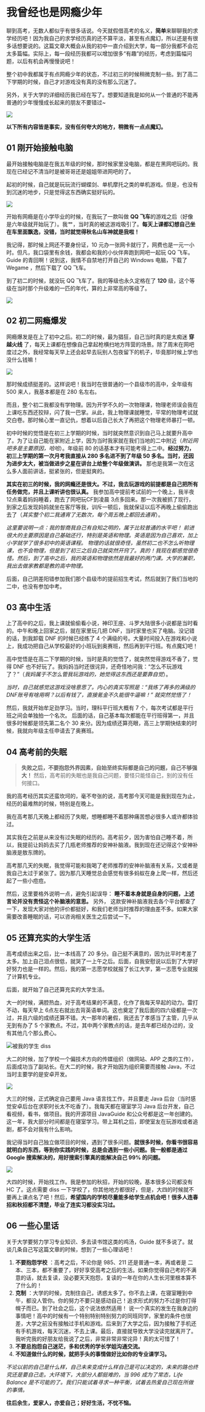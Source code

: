 # 我曾经也是网瘾少年

聊到高考，无数人都似乎有很多话说。今天就假借高考的名义，**简单**来聊聊我的求学经历吧！因为我自己的求学经历真的还不算平淡，甚至有点魔幻，所以还是有很多话想要说的。这篇文章大概会从我的初中一直介绍到大学，每一部分我都不会花太多篇幅。实际上，每一段经历我都可以增加很多“有趣”的经历，考虑到篇幅问题，以后有机会再慢慢说吧！

整个初中我都属于有点网瘾少年的状态，不过初三的时候稍微克制一些。到了高二下学期的时候，自己才对游戏没有真的没有那么沉迷了。

另外，关于大学的详细经历我已经在写了。想要知道我是如何从一个普通的不能再普通的少年慢慢成长起来的朋友不要错过~

![](https://cdn.jsdelivr.net/gh/javaguide-tech/blog-images/2020-08/0e370ac2-5f96-4e17-9ff4-8cc78ef72f19-20200802173544441.png)

**以下所有内容皆是事实，没有任何夸大的地方，稍微有一点点魔幻。**

## 01 刚开始接触电脑

最开始接触电脑是在我五年级的时候，那时候家里没电脑，都是在黑网吧玩的。我现在已经记不清当时是被哥哥还是姐姐带进网吧的了。

起初的时候，自己就是玩玩流行蝴蝶剑、单机摩托之类的单机游戏。但是，也没有到沉迷的地步，只是觉得这东西确实挺好玩的。

![](https://cdn.jsdelivr.net/gh/javaguide-tech/blog-images/2020-08/2a6021b9-e7a0-41c4-b69e-a652f7bc3e12-20200802173601289.png)

开始有网瘾是在小学毕业的时候，在我玩了一款叫做 **QQ 飞车**的游戏之后（好像是六年级就开始玩了）。我艹，当时真的被这游戏吸引了。**每天上课都幻想自己坐在车里面飘逸，没错，当时就觉得秋名山车神就是我啦！**

我记得，那时候上网还不要身份证，10 元办一张网卡就行了，网费也是一元一小时。但凡，我口袋里有余钱，我都会和我的小伙伴奔跑到网吧一起玩 QQ 飞车。Guide 的青回啊！说到这，我情不自禁地打开自己的 Windows 电脑，下载了 Wegame ，然后下载了 QQ 飞车。

到了初二的时候，就没玩 QQ 飞车了。我的等级也永久定格在了 **120** 级，这个等级在当时那个升级难的一匹的年代，算的上非常高的等级了。

![](https://guide-blog-images.oss-cn-shenzhen.aliyuncs.com/javaguide/b488618c-3c25-4bc9-afd4-7324e27553bd-20200802175534614.png)

## 02 初二网瘾爆发

网瘾爆发是在上了初中之后。初二的时候，最为猖狂，自己当时真的是太痴迷 **穿越火线** 了，每天上课都在想像自己拿起枪横扫地方阵营的场景。除了周末在网吧度过之外，我经常每天早上还会起早去玩别人包夜留下的机子，毕竟那时候上学也没什么钱嘛！

![](https://guide-blog-images.oss-cn-shenzhen.aliyuncs.com/javaguide/9e94bb35-650d-4cad-8e69-40043fb4ec3d-20200802173632800.png)

那时候成绩挺差的。这样说吧！我当时在很普通的一个县级市的高中，全年级有 500 来人，我基本都是在 280 名左右。

而且，整个初二我都没有学物理。因为开学不久的一次物理课，物理老师误会我在上课吃东西还狡辩，闪了我一巴掌。从此，我上物理课就睡觉，平常的物理考试就交白卷。那时候心里一直记仇，想着以后自己长大了再把这个物理老师暴打一顿。

初中时候的觉悟是在初三上学期的时候，当时就突然意识到自己马上就要升高中了。为了让自己能在家附近上学，因为当时我家就在我们当地的二中附近（_附近网吧多是主要原因，哈哈_）。年级前 80 的话基本才有可能考得上二中。**经过努力，初三上学期的第一次月考我直接从 280 多名进不到了年级 50 多名。当时，还因为进步太大，被当做进步之星在讲台上给整个年级做演讲。** 那也是我第一次在这么多人面前讲话，挺紧张的，但是挺爽的。

**其实在初三的时候，我的网瘾还是很大。不过，我去玩游戏的前提都是自己把所有任务做完，并且上课听讲也很认真。** 我参加高中提前考试前的一个晚上，我半夜12点乘着妈妈睡着，跑去了网吧玩CF到凌晨 3点多回来。那一次我被抓了现行，到家之后发现妈妈就坐在客厅等我，训斥一顿后，我就保证以后不再晚上偷偷跑出去了（*其实整个初二我通宵了无数次，每个周五晚上都回去通宵*）。

_这里要说明一点：我的智商我自己有自知之明的，属于比较普通的水平吧！ 前进很大的主要原因是自己基础还行，特别是英语和物理。英语是因为自己喜欢，加上小学就学了很多初中的英语课程。 物理的话就很奇怪，虽然初二也不怎么听物理课，也不会物理，但是到了初三之后自己就突然开窍了。真的！我现在都感觉很奇怪。然后，到了高中之后，我的英语和物理依然是我最好的两门课。大学的兼职，我出去做家教都是教的高中物理。_

后面，自己阴差阳错参加我们那个县级市的提前招生考试，然后就到了我们当地的二中，也没有参加中考。

##  03 高中生活

上了高中的之后，我上课就偷偷看小说，神印王座、斗罗大陆很多小说都是当时看的。中午和晚上回家之后，就在家里玩几把 DNF，当时家里也买了电脑。没记错的话，到我卸载 DNF 的时候已经练了 4 个满级的号。大量时间投入在游戏和小说上，我成功把自己从学校最好的小班玩到奥赛班，然后再到平行班。有点魔幻吧！

高中觉悟是在高二下学期的时候，当时是真的觉悟了，就突然觉得游戏不香了，觉得 DNF 也不好玩了。我妈妈当时还很诧异，还奇怪地问我：“怎么不玩游戏了？”（*我妈属于不怎么管我玩游戏的，她觉得这东西还是要靠自觉*）。

*当时，自己就感觉这游戏没啥意思了。内心的真实写照是：“我练了再多的满级的DNF账号有啥用啊？以后有钱了，直接氪金不久能很牛逼嘛！” 就突然觉悟了！*

然后，我就开始牟足劲学习。当时，理科平行班大概有 7 个，每次考试都是平行班之间会单独拍一个名次。 后面的话，自己基本每次都能在平行班得第一，并且很多时候都是领先第二名个 30 来分。因为成绩还算亮眼，高三上学期快结束的时候，我就向年级主任申请去了奥赛班。

## 04 高考前的失眠

> **失败之后，不要抱怨外界因素，自始至终实际都是自己的问题，自己不够强大！** 然后，高考前的失眠也是我自己问题，要怪只能怪自己，别的没有任何接口。

我的高考经历其实还蛮坎坷的，毫不夸张的说，高考那今天可能是我到现在为止，经历的最难熬的时候，特别是在晚上。

我在高考那几天晚上都经历了失眠，想睡都睡不着那种痛苦想必很多人或许都体验过。

其实我在之前是从来没有过失眠的经历的。高考前夕，因为害怕自己睡不着，所以，我提前让妈妈去买了几瓶老师推荐的安神补脑液。我到现在还记得这个安神补脑液是敖东牌的。

高考那几天的失眠，我觉得可能和我喝了老师推荐的安神补脑液有关系，又或者是我自己太过于紧张了。因为那几天睡觉总会感觉有很多蚂蚁在身上爬一样，然后还起了一些小痘痘。

然后，这里要格外说明一点，避免引起误导： **睡不着本身就是自身的问题，上述言论并没有责怪这个补脑液的意思。** 另外， 这款安神补脑液我去各个平台都查了一下，发现大家对他的评价都挺好，和我们老师当时推荐的理由差不多。如果大家需要改善睡眠的话，可以咨询相关医生之后尝试一下。

## 05 还算充实的大学生活

高考成绩出来之后，比一本线高了 20 多分。自己挺不满意的，因为比平时考差了太多。加上自己泪点很低，就哭了一上午之后。后面，自我安慰说以后到了大学好好努力也是一样的。然后，我的第一志愿学校就报了长江大学，第一志愿专业就报了计算机专业。

后面，就开始了自己还算充实的大学生活。

大一的时候，满腔热血，对于高考结果的不满意，化作了我每天早起的动力。雷打不动，每天早上 6点左右就出去背英语单词。这也奠定了我后面的四六级都是一次过，并且六级的成绩还算不错。大一那年的暑假，我还去了孝感当了主管，几乎从无到有办了 5 个家教点。不过，其中两个家教点的话，是去年都已经办过的，没有其他几个那么费心。

![被我的学生 diss](https://guide-blog-images.oss-cn-shenzhen.aliyuncs.com/javaguide/5a47eb4614934a25b8ea1a83cafac43d-20200802173912511.png)

大二的时候，加了学校一个偏技术方向的传媒组织（做网站、APP 之类的工作），后面成功当了副站长。在大二的时候，我才开始因为组织需要而接触 Java，不过当时主要学的是安卓开发。

![](https://guide-blog-images.oss-cn-shenzhen.aliyuncs.com/javaguide/b16201d0-37d4-462a-a5e6-bf95ca503d39-20200802174034108.png)

大三的时候，正式确定自己要用 Java 语言找工作，并且要走 Java 后台（当时感觉安卓后台在求职时长太不吃香了）。我每天都在寝室学习 Java 后台开发，自己看视频，看书，做项目。我的开源项目 JavaGuide 和公众号都是这一年创建的。这一年，我大部分时间都是在寝室学习。带上耳机之后，即使室友在玩游戏或者追剧，都不会对我有什么影响。

我记得当时自己独立做项目的时候，遇到了很多问题。**就很多时候，你看书很容易就明白的东西，等到你实践的时候，总是会遇到一些小问题。我一般都是通过 Google 搜索解决的，用好搜索引擎真的能解决自己 99% 的问题。**

![](https://cdn.jsdelivr.net/gh/javaguide-tech/blog-images/2020-08/d30eef29-3a73-483d-9a4a-d63f41271fb4-20200802174048832.png)

大四的时候，开始找工作。我是参加的秋招，开始的较晚，基本很多公司都没有 HC 了。这点需要 diss 一下学校了，你其他地方都很好，但是，大四的时候就不要再上课点名了吧！然后，**希望国内的学校尽量能多给学生点机会吧！很多人连春招和秋招都不清楚，毕业了连实习都没实习过。**

## 06 一些心里话

关于大学要努力学习专业知识、多去读书馆这类的鸡汤，Guide 就不多说了。就谈几条自己写这篇文章的时候，想到了一些心理话吧！

1. **不要抱怨学校** ：高考之后，不论你是 985、211 还是普通一本，再或者是 二本、三本，都不重要了，好好享受高考之后的生活。如果你觉得自己考的不满意的话，就去复读，没必要天天抱怨，复读的一年在你的人生长河里根本算不了什么的！
2. **克制** ：大学的时候，克制住自己，诱惑太多了。你不去上课，在寝室睡到中午，都没人管你。你的努力不要只是感动自己！追求形式的努力不过是你打得幌子而已。到了社会之后，这个说法依然适用！ 说一个真实的发生在我身边的事情吧！高中的时候有一个特别特别特别努力的同班同学，家里的条件也很差，大学之前没有接触过手机和游戏。后来到了大学之后，因为接触了手机还有手机游戏，每天沉迷，不去上课。最后，直接就导致大学没读完就离开了。我听完我的好朋友给我说了之后，非常非常非常诧异！真的太可惜了！
3. **不要总抱怨自己迷茫，多和优秀的学长学姐沟通交流。**
4. **不知道做什么的时候，就把手头的事情做好比如你的专业课学习。**

*不论以前的自己是什么样，自己未来变成什么样自己是可以决定的，未来的路也终究还是要自己走。大环境下，大部分人都挺难的，当 996 成为了常态，Life Balance 是不可能的了。我们只能试着寻求一种平衡，试着去热爱自己现在所做的事情。*

**往后余生，爱家人，亦爱自己；好好生活，不忧不恼。**
